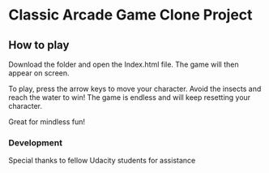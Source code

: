 # Classic Arcade Game Clone Project

## How to play

Download the folder and open the Index.html file. The game will then appear on screen.

To play, press the arrow keys to move your character. Avoid the insects and reach the water to win! The game is endless and will keep resetting your character.

Great for mindless fun!

### Development
Special thanks to fellow Udacity students for assistance
